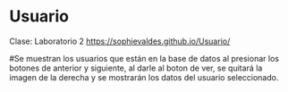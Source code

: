 # Usuario

Clase: Laboratorio 2
https://sophievaldes.github.io/Usuario/

#Se muestran los usuarios que están en la base de datos al presionar los botones de anterior y siguiente, al darle al boton de ver, se quitará la imagen de la derecha y se mostrarán los datos del usuario seleccionado.

